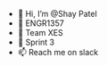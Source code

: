 - 👋 Hi, I’m @Shay Patel
- 👀 ENGR1357
- 🌱 Team XES
- 💞️ Sprint 3 
- 📫 Reach me on slack

<!---
ShayP04/ShayP04 is a ✨ special ✨ repository because its `README.md` (this file) appears on your GitHub profile.
You can click the Preview link to take a look at your changes.
--->
